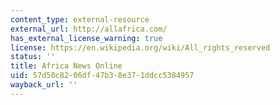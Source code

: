 ```yaml
---
content_type: external-resource
external_url: http://allafrica.com/
has_external_license_warning: true
license: https://en.wikipedia.org/wiki/All_rights_reserved
status: ''
title: Africa News Online
uid: 57d50c82-06df-47b3-8e37-1ddcc5384957
wayback_url: ''
---
```

